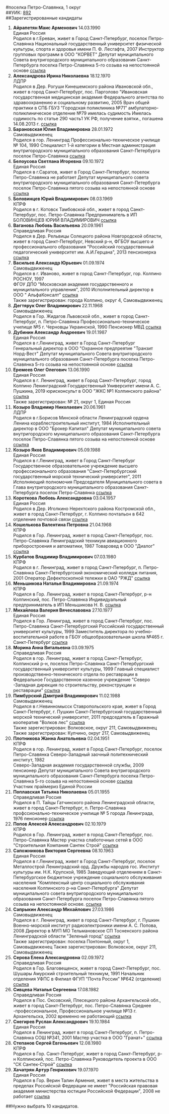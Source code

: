 #поселка Петро-Славянка, 1 округ  
##УИК: [892](../../tik21/uik892.md)  
##Зарегистрированные кандидаты
1. **Айрапетян Маис Арменович** 14.03.1990  
Единая Россия  
Родился в г.Ереван, живет в Город Санкт-Петербург, поселок Петро-Славянка
Национальный государственный университет физической культуры, спорта и здоровья имени П. Ф. Лесгафта, 2007
Инструктор групповых программ в ООО "КОРВЕТ"
Депутат муниципального Совета внутригородского муниципального образования Санкт-Петербурга поселка Петро-Славянка 5-го созыва на непостоянной основе
[ссылка](http://www.st-petersburg.vybory.izbirkom.ru/region/region/st-petersburg?action=show&root=1&tvd=4784006370448&vrn=4784006370448&region=78&global=&sub_region=78&prver=0&pronetvd=null&type=341&vibid=4784006373469)  
2. **Александрова Ирина Николаевна** 18.12.1970  
ЛДПР  
Родился в Дер. Рогуши Кинешемского района Ивановской обл., живет в город Санкт-Петербург, пос. Парголово
"Ивановская государственная медицинская академия Федерального агентства по здравоохранению и социальному развитию, 2005
Врач общей практики в СПБ ГБУЗ "Городская поликлиника №71"  амбулаторно- поликлиническое отделение №79
имелась судимость Имелась судимость по статье 290 часть1 УК РФ, получение взятки., погашена 14.08.2013 г.
[ссылка](http://www.st-petersburg.vybory.izbirkom.ru/region/region/st-petersburg?action=show&root=1&tvd=4784006370448&vrn=4784006370448&region=78&global=&sub_region=78&prver=0&pronetvd=null&type=341&vibid=4784006374288)  
3. **Барановская Юлия Владимировна** 28.01.1972  
Самовыдвиженец  
Родился в гор. Ленинград
Профессионально-техническое училище № 104, 1990
Специалист 1-й категории в Местная администрация внутригородского муниципального образования Санкт-Петербурга поселок Петро-Славянка
[ссылка](http://www.st-petersburg.vybory.izbirkom.ru/region/region/st-petersburg?action=show&root=1&tvd=4784006370448&vrn=4784006370448&region=78&global=&sub_region=78&prver=0&pronetvd=null&type=341&vibid=4784006372837)  
4. **Белоусова Светлана Игоревна** 09.10.1972  
Единая Россия  
Родился в г.Саратов, живет в Город Санкт-Петербург, поселок Петро-Славянка
не работает
Депутат муниципального совета внутригородского муниципального образования Санкт-Петербурга поселок Петро-Славянка пятого созыва на непостоянной основе
[ссылка](http://www.st-petersburg.vybory.izbirkom.ru/region/region/st-petersburg?action=show&root=1&tvd=4784006370448&vrn=4784006370448&region=78&global=&sub_region=78&prver=0&pronetvd=null&type=341&vibid=4784006374294)  
5. **Боловинцев Юрий Владимирович** 08.03.1969  
КПРФ  
Родился в г. Котовск Тамбовской обл., живет в город Санкт-Петербург, пос. Петро-Славянка
Предприниматель в ИП     БОЛОВИНЦЕВ ЮРИЙ ВЛАДИМИРОВИЧ
[ссылка](http://www.st-petersburg.vybory.izbirkom.ru/region/region/st-petersburg?action=show&root=1&tvd=4784006370448&vrn=4784006370448&region=78&global=&sub_region=78&prver=0&pronetvd=null&type=341&vibid=4784006373492)  
6. **Ваганова Любовь Васильевна** 20.09.1961  
Справедливая Россия  
Родился в Дер. Рельвицы Солецкого района Новгородской области, живет в город Санкт-Петербург, Невский р-н,
ФГБОУ высшего и профессионального образования "Российский государственный педагогический университет им. А.И.Герцана", 2013
пенсионерка
[ссылка](http://www.st-petersburg.vybory.izbirkom.ru/region/region/st-petersburg?action=show&root=1&tvd=4784006370448&vrn=4784006370448&region=78&global=&sub_region=78&prver=0&pronetvd=null&type=341&vibid=4784006373696)  
7. **Васильев Александр Юрьевич** 01.09.1974  
Самовыдвиженец  
Родился в г. Иваново, живет в город Санкт-Петербург, гор. Колпино
РОСНОУ, 1997<br />ФГОУ ДПО "Московская академия государственного и муниципального управления", 2010
Исполнительный директор в ООО " АльфаКонсалт"
[ссылка](http://www.st-petersburg.vybory.izbirkom.ru/region/region/st-petersburg?action=show&root=1&tvd=4784006370448&vrn=4784006370448&region=78&global=&sub_region=78&prver=0&pronetvd=null&type=341&vibid=4784006374300)  
Также зарегистрирован: города Колпино, округ 4, Самовыдвиженец
8. **Дегтярук Олег Владимирович** 22.11.1968  
Самовыдвиженец  
Родился в Гор. Жидагов Львовской обл., живет в город Санкт-Петербург, п. Петро-Славянка
Профессионально-техническое училище №5 г. Черновцы Украинской, 1990
Пенсионер МВД
[ссылка](http://www.st-petersburg.vybory.izbirkom.ru/region/region/st-petersburg?action=show&root=1&tvd=4784006370448&vrn=4784006370448&region=78&global=&sub_region=78&prver=0&pronetvd=null&type=341&vibid=4784006371594)  
9. **Дубинин Александр Андреевич** 19.01.1987  
Единая Россия  
Родился в г.Ленинград, живет в Город Санкт-Петербург
Генеральный директор в ООО "Охранное предпреятие "Транзит Норд-Вест"
Депутат муниципального Совета внутригородского муниципального образования Санкт-Петербурга поселка Петро-Славянка 5-го созыва на непостоянной основе
[ссылка](http://www.st-petersburg.vybory.izbirkom.ru/region/region/st-petersburg?action=show&root=1&tvd=4784006370448&vrn=4784006370448&region=78&global=&sub_region=78&prver=0&pronetvd=null&type=341&vibid=4784006373702)  
10. **Еремеев Олег Олегович** 13.06.1990  
Единая Россия  
Родился в г. Ленинград, живет в Город Санкт-Петербург, город Колпино
Ленинградский Государственный Университет имени А. С. Пушкина, 2019
юрисконсульт в ООО "ЖКС №1 Колпинского района"
[ссылка](http://www.st-petersburg.vybory.izbirkom.ru/region/region/st-petersburg?action=show&root=1&tvd=4784006370448&vrn=4784006370448&region=78&global=&sub_region=78&prver=0&pronetvd=null&type=341&vibid=4784006374412)  
Также зарегистрирован: № 21, округ 1, Единая Россия
11. **Козыро Владимир Николаевич** 20.06.1961  
ЛДПР  
Родился в г.Борисов Минской области
Ленинградский ордена Ленина кораблестроительный институт, 1984
Исполнительный директор в ООО "Брокер Капитал"
Депутат муниципального совета внутригородского муниципального образования Санкт-Петербурга поселок Петро-Славянка пятого созыва на непостоянной основе
[ссылка](http://www.st-petersburg.vybory.izbirkom.ru/region/region/st-petersburg?action=show&root=1&tvd=4784006370448&vrn=4784006370448&region=78&global=&sub_region=78&prver=0&pronetvd=null&type=341&vibid=4784006373505)  
12. **Козыро Яков Владимирович** 05.09.1988  
Единая Россия  
Родился в г.Ленинград, живет в Город Санкт-Петербург
Государственное образовательное учреждение высшего профессионального образования "Санкт-Петербургский государственный морской технический университет", 2011
Исполняющий полномочия Председателя Муниципального совета в Глава внутригородского муниципального образования Санкт-Петербурга поселок Петро-Славянка
[ссылка](http://www.st-petersburg.vybory.izbirkom.ru/region/region/st-petersburg?action=show&root=1&tvd=4784006370448&vrn=4784006370448&region=78&global=&sub_region=78&prver=0&pronetvd=null&type=341&vibid=4784006373511)  
13. **Короткова Любовь Александровна** 03.04.1957  
Единая Россия  
Родился в Дер. Иголкино Нерехтского района Костромской обл., живет в город Санкт-Петербург, г. Колпино
почтальон в 642 отделение почтовой связи
[ссылка](http://www.st-petersburg.vybory.izbirkom.ru/region/region/st-petersburg?action=show&root=1&tvd=4784006370448&vrn=4784006370448&region=78&global=&sub_region=78&prver=0&pronetvd=null&type=341&vibid=4784006374419)  
14. **Кошелькова Валентина Петровна** 21.04.1968  
КПРФ  
Родился в Гор. Ленинград, живет в город Санкт-Петербург, пос. Петро-Славянка
Ленинградский техникум авиационного приборостроения и автоматики, 1987
Товаровед в ООО "Диалог"
[ссылка](http://www.st-petersburg.vybory.izbirkom.ru/region/region/st-petersburg?action=show&root=1&tvd=4784006370448&vrn=4784006370448&region=78&global=&sub_region=78&prver=0&pronetvd=null&type=341&vibid=4784006373521)  
15. **Курбатов Владимир Владимирович** 07.03.1980  
КПРФ  
Родился в г. Ленинград, живет в город Санкт-Петербург, п. Петро-Славянка
Санкт-Петербургский экономический колледж питания, 2001
Оператор Дефектоскопной тележки в ОАО "РЖД"
[ссылка](http://www.st-petersburg.vybory.izbirkom.ru/region/region/st-petersburg?action=show&root=1&tvd=4784006370448&vrn=4784006370448&region=78&global=&sub_region=78&prver=0&pronetvd=null&type=341&vibid=4784006373528)  
16. **Меньшикова Наталья Владимировна** 21.09.1974  
КПРФ  
Родился в Гор. Ленинград, живет в город Санкт-Петербург, р-н Колпинский, пос. Петро-Славянка
Индивидуальный предприниматель в ИП Меньшикова Н. В.
[ссылка](http://www.st-petersburg.vybory.izbirkom.ru/region/region/st-petersburg?action=show&root=1&tvd=4784006370448&vrn=4784006370448&region=78&global=&sub_region=78&prver=0&pronetvd=null&type=341&vibid=4784006374214)  
17. **Михайлова Валерия Вячеславовна** 27.10.1977  
Единая Россия  
Родился в Гор. Ленинград, живет в город Санкт-Петербург, пос. Петро-Славянка
Санкт-Петербургский Российский государственный университет культуры, 1999
Заместитель директора по учебно- воспитательной работе в ГБОУ общеобразовательная школа №465 г. Санкт-Петербург
[ссылка](http://www.st-petersburg.vybory.izbirkom.ru/region/region/st-petersburg?action=show&root=1&tvd=4784006370448&vrn=4784006370448&region=78&global=&sub_region=78&prver=0&pronetvd=null&type=341&vibid=4784006374307)  
18. **Морина Анна Витальевна** 03.09.1975  
Справедливая Россия  
Родился в гор. Ленинград, живет в город Санкт-Петербург, Колпинский р-н, поселок Петро-Славянка
Санкт-Петербургский государственный университет культуры, 1999
Главный специалист производственно-технического отдела по реставрации в Федеральное Государственное казенное учреждение "Северо -Западная дирекция по строительству, реконструкции и реставрации"
[ссылка](http://www.st-petersburg.vybory.izbirkom.ru/region/region/st-petersburg?action=show&root=1&tvd=4784006370448&vrn=4784006370448&region=78&global=&sub_region=78&prver=0&pronetvd=null&type=341&vibid=4784006372817)  
19. **Пимбурский Дмитрий Владимирович** 11.02.1988  
Самовыдвиженец  
Родился в г.Невинномысск Ставропольского края, живет в Город Санкт-Петербург, г. Пушкин
Санкт-Петербургский государственный морской технический университет, 2011
председатель в Гаражный кооператив "Волков лес"
[ссылка](http://www.st-petersburg.vybory.izbirkom.ru/region/region/st-petersburg?action=show&root=1&tvd=4784006370448&vrn=4784006370448&region=78&global=&sub_region=78&prver=0&pronetvd=null&type=341&vibid=4784006374425)  
Также зарегистрирован: Волковское, округ 211, Самовыдвиженец
Также зарегистрирован: Купчино, округ 217, Самовыдвиженец
20. **Плотникова Жанна Анатольевна** 02.04.1951  
КПРФ  
Родился в гор. Ленинград, живет в Город Санкт-Петербург, поселок Петро-Славянка
Северо-Западный заочный политехнический институт, 1982<br />Северо-Западная академия государственной службы, 2009
пенсионер
Депутат муниципального Совета внутригородского муниципального образования Санкт-Петербурга поселка Петро-Славянка 5-го созыва на непостоянной основе
[ссылка](http://www.st-petersburg.vybory.izbirkom.ru/region/region/st-petersburg?action=show&root=1&tvd=4784006370448&vrn=4784006370448&region=78&global=&sub_region=78&prver=0&pronetvd=null&type=341&vibid=4784006372809)  
Участник праймериз Единой России  
21. **Поплавская Татьяна Николаевна** 05.01.1955  
Справедливая Россия  
Родился в П. Тайцы Гатчинского района Ленинградской области, живет в город Санкт-Петербург, п. Петро-Славянка
профссионально-техническое училище № 5 города Ленинграда, 1976
пенсионер
[ссылка](http://www.st-petersburg.vybory.izbirkom.ru/region/region/st-petersburg?action=show&root=1&tvd=4784006370448&vrn=4784006370448&region=78&global=&sub_region=78&prver=0&pronetvd=null&type=341&vibid=4784006374774)  
22. **Попов Алексей Александрович** 02.10.1979  
КПРФ  
Родился в Гор. Ленинград, живет в город Санкт-Петербург, пос. Петро-Славянка
Мастер участка слаботочных сетей в ООО "Строительная Компания Сантек Строй"
[ссылка](http://www.st-petersburg.vybory.izbirkom.ru/region/region/st-petersburg?action=show&root=1&tvd=4784006370448&vrn=4784006370448&region=78&global=&sub_region=78&prver=0&pronetvd=null&type=341&vibid=4784006373535)  
23. **Сапожникова Виктория Сергеевна** 08.10.1963  
Единая Россия  
Родился в г.Ленинград, живет в Город Санкт-Петербург, поселок Металлострой
Ленинградский орд. Дружбы народов гос. Институт культуры им. Н.К. Крупской, 1985
Заведующий отделением в Санкт-Петербургское бюджетное учреждение социального обслуживания населения "Комплексный центр социального обслуживания населения Колпинского р-на Санкт-Петербурга"
Депутат муниципального совета внутригородского муниципального образования Санкт-Петербурга поселок Петро-Славянка пятого созыва на непостоянной основе.
[ссылка](http://www.st-petersburg.vybory.izbirkom.ru/region/region/st-petersburg?action=show&root=1&tvd=4784006370448&vrn=4784006370448&region=78&global=&sub_region=78&prver=0&pronetvd=null&type=341&vibid=4784006373541)  
24. **Сапрыкин Александр Михайлович** 27.03.1986  
Самовыдвиженец  
Родился в г. Ленинград, живет в город Санкт-Петербург, г. Пушкин
Военно-морской институт радиоэлектроники имени А. С. Попова, 2008
Директор в МУП МО Тельмановское СП Тосненского района Ленинградской области "Зеленый город"
[ссылка](http://www.st-petersburg.vybory.izbirkom.ru/region/region/st-petersburg?action=show&root=1&tvd=4784006370448&vrn=4784006370448&region=78&global=&sub_region=78&prver=0&pronetvd=null&type=341&vibid=4784006372356)  
Также зарегистрирован: поселка Понтонный, округ 1, Самовыдвиженец
Также зарегистрирован: Волковское, округ 211, Самовыдвиженец
25. **Серова Елена Александровна** 02.09.1972  
Справедливая Россия  
Родился в Гор. Благовещенск, живет в город Санкт-Петербург, пос. Шушары
Амурский строительный техникум, 1991
Начальник отделения УФПС в Филиал ФГУП "Почта России" №642 (отделение)
[ссылка](http://www.st-petersburg.vybory.izbirkom.ru/region/region/st-petersburg?action=show&root=1&tvd=4784006370448&vrn=4784006370448&region=78&global=&sub_region=78&prver=0&pronetvd=null&type=341&vibid=4784006374465)  
26. **Сивцева Наталья Сергеевна** 17.08.1982  
Справедливая Россия  
Родился в Пос. Оксовский, Плесецкого района Архангельской обл., живет в город Санкт-Петербург, пос. Петро-Славянка
Среднее -профессиональное, Профессиональное училище №13 г. Архангельска, 2002
временно не работающий
[ссылка](http://www.st-petersburg.vybory.izbirkom.ru/region/region/st-petersburg?action=show&root=1&tvd=4784006370448&vrn=4784006370448&region=78&global=&sub_region=78&prver=0&pronetvd=null&type=341&vibid=4784006374479)  
27. **Снегирев Руслан Александрович** 19.10.1984  
Единая Россия  
Родился в Ленинград, живет в город Санкт-Петербург, п. Петро-Славянка
СОШ №341, 2001
Мастер участка в ООО "Гранат+"
[ссылка](http://www.st-petersburg.vybory.izbirkom.ru/region/region/st-petersburg?action=show&root=1&tvd=4784006370448&vrn=4784006370448&region=78&global=&sub_region=78&prver=0&pronetvd=null&type=341&vibid=4784006373555)  
28. **Степанов Сергей Евгеньевич** 12.08.1980  
КПРФ  
Родился в Гор. Санкт-Петербург, живет в город Санкт-Петербург, р-н Колпинский, пос. Петро-Славянка
Руководитель проекта в ООО "СК Сантек-Строй"
[ссылка](http://www.st-petersburg.vybory.izbirkom.ru/region/region/st-petersburg?action=show&root=1&tvd=4784006370448&vrn=4784006370448&region=78&global=&sub_region=78&prver=0&pronetvd=null&type=341&vibid=4784006374221)  
29. **Хачатрян Артур Генрихович** 19.07.1970  
Единая Россия  
Родился в Гор. Верин Талин Армения, живет в места жительства в пределах Российской Федерации не имеет
"Российская правовая академия министерства юстиции Российской Федерации", 2008
не работает
[ссылка](http://www.st-petersburg.vybory.izbirkom.ru/region/region/st-petersburg?action=show&root=1&tvd=4784006370448&vrn=4784006370448&region=78&global=&sub_region=78&prver=0&pronetvd=null&type=341&vibid=4784006374472)  

##Нужно выбрать 10 кандидатов.
